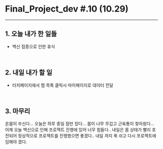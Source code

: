 # Final_Project_dev #.10 (10.29)

---

## 1. 오늘 내가 한 일들 

- 백신 접종으로 인한 휴식

<br />

## 2. 내일 내가 할 일

- 터치페이지에서 찜 목록 클릭시 마이페이지로 데이터 전달

<br />

## 3. 마무리

온몸이 쑤신다... 오늘은 하루 종일 잠만 잤다... 몸이 너무 무겁고 근육통이 찾아왔다...어제 오늘 백신으로 인해 프로젝트 진행에 있어 너무 힘들다.. 내일은 몸 상태가 빨리 호전되어 정상적으로 프로젝트를 진행했으면 좋겠다.. 내일 까지 푹 쉬고 다시 프로젝트에 임해야 겠다.